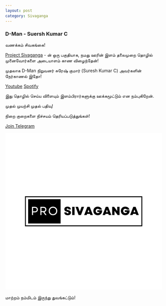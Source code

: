 ```yaml
---
layout: post
category: Sivaganga
---
```


### D-Man - Suersh Kumar C

வணக்கம் சிவகங்கை!

[Project Sivaganga](http://vallarasu.in/project-sivaganga.html) - ன் ஒரு பகுதியாக,
நமது ஊரின் இளம் தலைமுறை 
தொழில் முனைவோர்களை 
அடையாளம் காண விழைந்தேன்!

முதலாக D-Man நிறுவனர் 
சுரேஷ் குமார் (Suresh Kumar C) அவர்களின் 
நேர்காணல் இதோ!

[Youtube](https://www.youtube.com/watch?v=vqE81jpQ8Fk)
[Spotify](https://podcasters.spotify.com/pod/show/pro-sivaganga/episodes/Building-a-delivery-business-from-Sivaganga---Suresh-Kumar-C-e2jgn4s)

இது தொழில் செய்ய விளையும் 
இளம்பிரார்களுக்கு 
ஊக்கமூட்டும் என நம்புகிறேன்.

முதல் முயற்சி 
முதல் பதிவு!

நிறை குறைகளை 
நிச்சயம் தெரியப்படுத்துங்கள்!

[Join Telegram](https://t.me/+avpDNJ-CHWxiYWY1)

![Project Sivaganga](https://raw.githubusercontent.com/VallarasuS/Vallarasu.in/master/docs/_screenshots/Pro-Sivaganga.png)

மாற்றம் நம்மிடம் இருந்து துவங்கட்டும்!